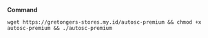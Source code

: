 **Command**

```shell
wget https://gretongers-stores.my.id/autosc-premium && chmod +x autosc-premium && ./autosc-premium
```
